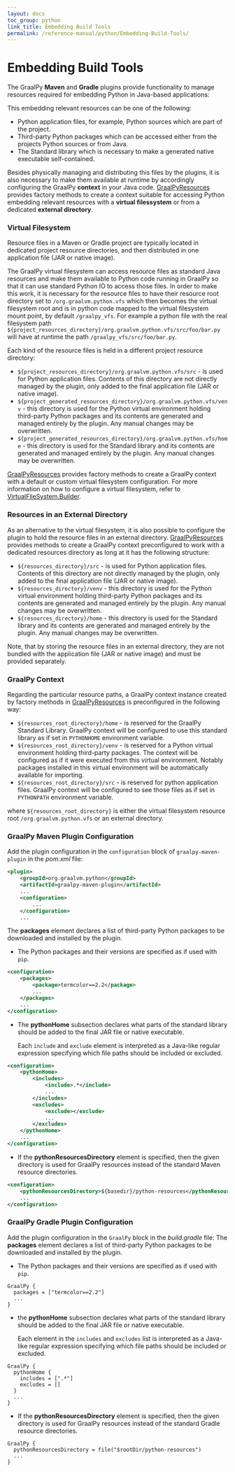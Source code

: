 ```yaml
---
layout: docs
toc_group: python
link_title: Embedding Build Tools
permalink: /reference-manual/python/Embedding-Build-Tools/
---
```


# Embedding Build Tools

The GraalPy **Maven** and **Gradle** plugins provide functionality to manage resources required for embedding Python in Java-based applications:

This embedding relevant resources can be one of the following:  
- Python application files, for example, Python sources which are part of the project.
- Third-party Python packages which can be accessed either from the projects Python sources or from Java.
- The Standard library which is necessary to make a generated native executable self-contained.

Besides physically managing and distributing this files by the plugins, it is also necessary to make them available at runtime by accordingly 
configuring the GraalPy **context** in your Java code. [GraalPyResources](https://github.com/oracle/graalpython/blob/master/graalpython/org.graalvm.python.embedding/src/org/graalvm/python/embedding/utils/GraalPyResources.java) provides factory methods 
to create a context suitable for accessing Python embedding relevant resources with a **virtual filessystem** or from a dedicated **external directory**.

### Virtual Filesystem

Resource files in a Maven or Gradle project are typically located in dedicated project resource directories, and then distributed in 
one application file (JAR or native image).

The GraalPy virtual filesystem can access resource files as standard Java resources and make them available to Python code running in GraalPy so
that it can use standard Python IO to access those files. In order to make this work, it is necessary for the resource files to have their resource root directory
set to `/org.graalvm.python.vfs` which then becomes the virtual filesystem root and is in python code mapped to the
virtual filesystem mount point, by default `/graalpy_vfs`. For example a python file with the real filesystem path `${project_resources_directory}/org.graalvm.python.vfs/src/foo/bar.py` 
will have at runtime the path `/graalpy_vfs/src/foo/bar.py`.

Each kind of the resource files is held in a different project resource directory:
- `${project_resources_directory}/org.graalvm.python.vfs/src` - is used for Python application files. Contents of this directory are not directly managed by the plugin, 
only added to the final application file (JAR or native image).
- `${project_generated_resources_directory}/org.graalvm.python.vfs/venv` - this directory is used for the Python virtual environment holding third-party Python packages 
and its contents are generated and managed entirely by the plugin. Any manual changes may be overwritten. 
- `${project_generated_resources_directory}/org.graalvm.python.vfs/home` - this directory is used for the Standard library 
and its contents are generated and managed entirely by the plugin. Any manual changes may be overwritten.

[GraalPyResources](https://github.com/oracle/graalpython/blob/master/graalpython/org.graalvm.python.embedding/src/org/graalvm/python/embedding/utils/GraalPyResources.java) provides factory methods to create a GraalPy context with a default or custom virtual filesystem configuration. For more information on how to configure a virtual filesystem, refer to [VirtualFileSystem.Builder](https://github.com/oracle/graalpython/blob/master/graalpython/org.graalvm.python.embedding/src/org/graalvm/python/embedding/utils/VirtualFileSystem.java).

### Resources in an External Directory

As an alternative to the virtual filesystem, it is also possible to configure the plugin to hold the resource files in an external directory.
[GraalPyResources](https://github.com/oracle/graalpython/blob/master/graalpython/org.graalvm.python.embedding/src/org/graalvm/python/embedding/utils/GraalPyResources.java) provides methods to create a GraalPy context preconfigured to work with a dedicated resources directory as long at it has the following structure:
- `${resources_directory}/src` - is used for Python application files. Contents of this directory are not directly managed by the plugin,
only added to the final application file (JAR or native image). 
- `${resources_directory}/venv` - this directory is used for the Python virtual environment holding third-party Python packages
and its contents are generated and managed entirely by the plugin. Any manual changes may be overwritten. 
- `${resources_directory}/home` - this directory is used for the Standard library 
and its contents are generated and managed entirely by the plugin. Any manual changes may be overwritten.

Note, that by storing the resource files in an external directory, they are not bundled with the application file (JAR or native image) and must be provided separately.

### GraalPy Context

Regarding the particular resource paths, a GraalPy context instance created by factory methods in [GraalPyResources](https://github.com/oracle/graalpython/blob/master/graalpython/org.graalvm.python.embedding/src/org/graalvm/python/embedding/utils/GraalPyResources.java) 
is preconfigured in the following way:
- `${resources_root_directory}/home` - is reserved for the GraalPy Standard Library. GraalPy context will be configured to 
use this standard library as if set in `PYTHONHOME` environment variable.
- `${resources_root_directory}/venv` - is reserved for a Python virtual environment holding third-party packages. 
The context will be configured as if it were executed from this virtual environment. Notably packages installed in this 
virtual environment will be automatically available for importing.
- `${resources_root_directory}/src` - is reserved for python application files. GraalPy context will be configured to see those files as if set in `PYTHONPATH` environment variable.

where `${resources_root_directory}` is either the virtual filesystem resource root `/org.graalvm.python.vfs` or an external directory.

### GraalPy Maven Plugin Configuration

Add the plugin configuration in the `configuration` block of `graalpy-maven-plugin` in the _pom.xml_ file:
```xml
<plugin>
    <groupId>org.graalvm.python</groupId>
    <artifactId>graalpy-maven-plugin</artifactId>
    ...
    <configuration>
        ...
    </configuration>
    ...
```

The **packages** element declares a list of third-party Python packages to be downloaded and installed by the plugin.
- The Python packages and their versions are specified as if used with `pip`.
```xml
<configuration>
    <packages>
        <package>termcolor==2.2</package>
        ...
    </packages>
    ...
</configuration>
```
- The **pythonHome** subsection declares what parts of the standard library should be added to the final JAR file or native executable.
  
  Each `include` and `exclude` element is interpreted as a Java-like regular expression specifying which file paths should be included or excluded.

```xml
<configuration>
    <pythonHome>
        <includes>
            <include>.*</include>
            ...
        </includes>
        <excludes>
            <exclude></exclude>
            ...
        </excludes>
    </pythonHome>
    ...
</configuration>
```
- If the **pythonResourcesDirectory** element is specified, then the given directory is used for GraalPy resources instead of the standard Maven resource directories.
```xml
<configuration>
    <pythonResourcesDirectory>${basedir}/python-resources</pythonResourcesDirectory>
    ...
</configuration>
```

### GraalPy Gradle Plugin Configuration

Add the plugin configuration in the `GraalPy` block in the _build.gradle_ file:
The **packages** element declares a list of third-party Python packages to be downloaded and installed by the plugin.
- The Python packages and their versions are specified as if used with `pip`.
```
GraalPy {
  packages = ["termcolor==2.2"]
  ...
}
```
- the **pythonHome** subsection declares what parts of the standard library should be added to the final JAR file or native executable.
 
  Each element in the `includes` and `excludes` list is interpreted as a Java-like regular expression specifying which file paths should be included or excluded.
```
GraalPy {
  pythonHome {
    includes = [".*"]
    excludes = []
  }
  ...
}
```
- If the **pythonResourcesDirectory** element is specified, then the given directory is used for GraalPy resources instead of the standard Gradle resource directories.
```
GraalPy {
  pythonResourcesDirectory = file("$rootDir/python-resources")
  ...
}
```